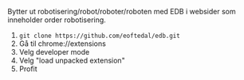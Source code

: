Bytter ut robotisering/robot/roboter/roboten med EDB i websider som inneholder order robotisering.

1. `git clone https://github.com/eoftedal/edb.git`
2. Gå til chrome://extensions
3. Velg developer mode
4. Velg "load unpacked extension"
5. Profit

